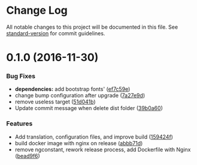 # Change Log

All notable changes to this project will be documented in this file. See [standard-version](https://github.com/conventional-changelog/standard-version) for commit guidelines.

<a name="0.1.0"></a>
# 0.1.0 (2016-11-30)


### Bug Fixes

* **dependencies:** add bootstrap fonts' ([ef7c59e](https://github.com/denouche/bootstrap-angular/commit/ef7c59e))
* change bump configuration after upgrade ([7a27e9d](https://github.com/denouche/bootstrap-angular/commit/7a27e9d))
* remove useless target ([51d041b](https://github.com/denouche/bootstrap-angular/commit/51d041b))
* Update commit message when delete dist folder ([39b0a60](https://github.com/denouche/bootstrap-angular/commit/39b0a60))


### Features

* Add translation, configuration files, and improve build ([159424f](https://github.com/denouche/bootstrap-angular/commit/159424f))
* build docker image with nginx on release ([abbb71d](https://github.com/denouche/bootstrap-angular/commit/abbb71d))
* remove ngconstant, rework release process, add Dockerfile with Nginx ([bead9f6](https://github.com/denouche/bootstrap-angular/commit/bead9f6))
